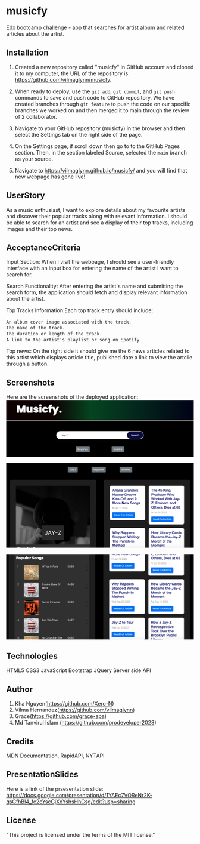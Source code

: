 # musicfy

Edx bootcamp challenge - app that searches for artist album and related articles about the artist.

## Installation

1. Created a new repository called "musicfy" in GitHub account and cloned it to my computer, the URL of the repository is: https://github.com/vilmaglynn/musicfy.

2. When ready to deploy, use the `git add`, `git commit`, and `git push` commands to save and push code to GitHub repository. We have created branches through `git feature` to push the code on our specific branches we worked on and then merged it to main through the review of 2 collaborator.

3. Navigate to your GitHub repository (musicfy) in the browser and then select the Settings tab on the right side of the page.

4. On the Settings page, if scroll down then go to to the GitHub Pages section. Then, in the section labeled Source, selected the `main` branch as your source.

5. Navigate to <https://vilmaglynn.github.io/musicfy/> and you will find that new webpage has gone live!

## UserStory

As a music enthusiast, I want to explore details about my favourite artists and discover their popular tracks along with relevant information. I should be able to search for an artist and see a display of their top tracks, including images and their top news.

## AcceptanceCriteria

Input Section: When I visit the webpage, I should see a user-friendly interface with an input box for entering the name of the artist I want to search for.

Search Functionality: After entering the artist's name and submitting the search form, the application should fetch and display relevant information about the artist.

Top Tracks Information:Each top track entry should include:

    An album cover image associated with the track.
    The name of the track.
    The duration or length of the track.
    A link to the artist's playlist or song on Spotify

Top news: On the right side it should give me the 6 news articles related to this artist which displays article title, published date a link to view the artcile through a button.

## Screenshots

Here are the screenshots of the deployed application:
![Screenshot1](./assets/images/Screenshot%202024-01-24%20at%209.35.40%20pm.png)

![Screenshot2](./assets/images/Screenshot%202024-01-24%20at%209.36.00%20pm.png)

![Screenshot3](./assets/images/Screenshot%202024-01-24%20at%209.36.19%20pm.png)

## Technologies

HTML5
CSS3
JavaScript
Bootstrap
JQuery
Server side API

## Author

1. Kha Nguyen(https://github.com/Xero-N)
2. Vilma Hernandez(https://github.com/vilmaglynn)
3. Grace(https://github.com/grace-apa)
4. Md Tanvirul Islam (https://github.com/prodeveloper2023)

## Credits

MDN Documentation, RapidAPI, NYTAPI

## PresentationSlides

Here is a link of the prsesentation slide: https://docs.google.com/presentation/d/1YAEc7VOReNr2K-qsGfhBl4_fc2cYscGjXxYshsHhCsg/edit?usp=sharing

## License

"This project is licensed under the terms of the MIT license."
